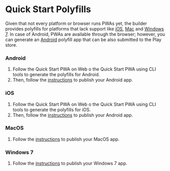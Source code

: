 # Quick Start Polyfills

Given that not every platform or browser runs PWAs yet, the builder provides polyfills for platforms that lack support like [iOS](../tools/how-to-package-ios.md), [Mac](../tools/how-to-package-mac.md) and [Windows 7](../tools/how-to-package-windows7.md).
In case of Android, PWAs are available through the browser; however, you can generate an [Android](../tools/how-to-package-android.md) polyfill app that can be also submitted to the Play store.


### Android

1. Follow the Quick Start PWA on Web o the Quick Start PWA using CLI tools to generate the polyfills for Android.
2. Then, follow the [instructions](../tools/how-to-package-android.md) to publish your Android app.

### iOS

1. Follow the Quick Start PWA on Web o the Quick Start PWA using CLI tools to generate the polyfills for iOS.
2. Then, follow the [instructions](../tools/how-to-package-ios.md) to publish your Android app.

### MacOS

1. Follow the [instructions](../tools/how-to-package-mac.md) to publish your MacOS app.

### Windows 7

1. Follow the [instructions](../tools/how-to-package-windows7.md) to publish your Windows 7 app.